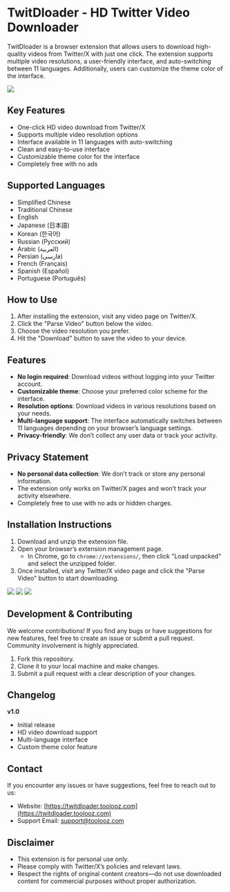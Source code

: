 # **TwitDloader - HD Twitter Video Downloader**

TwitDloader is a browser extension that allows users to download high-quality videos from Twitter/X with just one click. The extension supports multiple video resolutions, a user-friendly interface, and auto-switching between 11 languages. Additionally, users can customize the theme color of the interface.

![](https://picx.zhimg.com/80/v2-99e6fad0c43e09d14fa880db37d3a6fd_1440w.jpeg)

## **Key Features**

- One-click HD video download from Twitter/X
- Supports multiple video resolution options
- Interface available in 11 languages with auto-switching
- Clean and easy-to-use interface
- Customizable theme color for the interface
- Completely free with no ads

## **Supported Languages**

- Simplified Chinese
- Traditional Chinese
- English
- Japanese (日本語)
- Korean (한국어)
- Russian (Русский)
- Arabic (العربية)
- Persian (فارسی)
- French (Français)
- Spanish (Español)
- Portuguese (Português)

## **How to Use**

1. After installing the extension, visit any video page on Twitter/X.
2. Click the "Parse Video" button below the video.
3. Choose the video resolution you prefer.
4. Hit the "Download" button to save the video to your device.

## **Features**

- **No login required**: Download videos without logging into your Twitter account.
- **Customizable theme**: Choose your preferred color scheme for the interface.
- **Resolution options**: Download videos in various resolutions based on your needs.
- **Multi-language support**: The interface automatically switches between 11 languages depending on your browser’s language settings.
- **Privacy-friendly**: We don’t collect any user data or track your activity.

## **Privacy Statement**

- **No personal data collection**: We don’t track or store any personal information.
- The extension only works on Twitter/X pages and won’t track your activity elsewhere.
- Completely free to use with no ads or hidden charges.

## **Installation Instructions**

1. Download and unzip the extension file.
2. Open your browser’s extension management page.
   - In Chrome, go to `chrome://extensions/`, then click "Load unpacked" and select the unzipped folder.
3. Once installed, visit any Twitter/X video page and click the "Parse Video" button to start downloading.

![](https://pic1.zhimg.com/80/v2-001090099746f56350b3e469f569e892_1440w.jpeg)
![](https://picx.zhimg.com/80/v2-cf9a628a42c84141c964c7430bd5e15b_1440w.jpeg)
![](https://picx.zhimg.com/80/v2-37acb143a6f947a1715f96f24729c632_1440w.jpeg)

## **Development & Contributing**

We welcome contributions! If you find any bugs or have suggestions for new features, feel free to create an issue or submit a pull request. Community involvement is highly appreciated.

1. Fork this repository.
2. Clone it to your local machine and make changes.
3. Submit a pull request with a clear description of your changes.

## **Changelog**

**v1.0**
- Initial release
- HD video download support
- Multi-language interface
- Custom theme color feature

## **Contact**

If you encounter any issues or have suggestions, feel free to reach out to us:

- Website: [https://twitdloader.toolooz.com](https://twitdloader.toolooz.com)
- Support Email: [support@toolooz.com](mailto:support@toolooz.com)

## **Disclaimer**

- This extension is for personal use only.
- Please comply with Twitter/X’s policies and relevant laws.
- Respect the rights of original content creators—do not use downloaded content for commercial purposes without proper authorization.